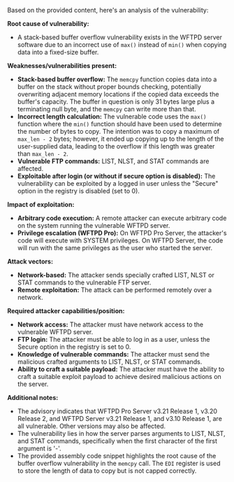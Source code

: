 Based on the provided content, here's an analysis of the vulnerability:

**Root cause of vulnerability:**
- A stack-based buffer overflow vulnerability exists in the WFTPD server software due to an incorrect use of `max()` instead of `min()` when copying data into a fixed-size buffer.

**Weaknesses/vulnerabilities present:**
- **Stack-based buffer overflow:** The `memcpy` function copies data into a buffer on the stack without proper bounds checking, potentially overwriting adjacent memory locations if the copied data exceeds the buffer's capacity. The buffer in question is only 31 bytes large plus a terminating null byte, and the `memcpy` can write more than that.
- **Incorrect length calculation:** The vulnerable code uses the `max()` function where the `min()` function should have been used to determine the number of bytes to copy. The intention was to copy a maximum of `max_len - 2` bytes; however, it ended up copying up to the length of the user-supplied data, leading to the overflow if this length was greater than `max_len - 2`.
- **Vulnerable FTP commands:** LIST, NLST, and STAT commands are affected.
- **Exploitable after login (or without if secure option is disabled):** The vulnerability can be exploited by a logged in user unless the "Secure" option in the registry is disabled (set to 0).

**Impact of exploitation:**
- **Arbitrary code execution:** A remote attacker can execute arbitrary code on the system running the vulnerable WFTPD server.
- **Privilege escalation (WFTPD Pro):** On WFTPD Pro Server, the attacker's code will execute with SYSTEM privileges. On WFTPD Server, the code will run with the same privileges as the user who started the server.

**Attack vectors:**
- **Network-based:** The attacker sends specially crafted LIST, NLST or STAT commands to the vulnerable FTP server.
- **Remote exploitation:** The attack can be performed remotely over a network.

**Required attacker capabilities/position:**
- **Network access:** The attacker must have network access to the vulnerable WFTPD server.
- **FTP login:** The attacker must be able to log in as a user, unless the Secure option in the registry is set to 0.
- **Knowledge of vulnerable commands:** The attacker must send the malicious crafted arguments to LIST, NLST, or STAT commands.
- **Ability to craft a suitable payload:** The attacker must have the ability to craft a suitable exploit payload to achieve desired malicious actions on the server.

**Additional notes:**
- The advisory indicates that WFTPD Pro Server v3.21 Release 1, v3.20 Release 2, and WFTPD Server v3.21 Release 1, and v3.10 Release 1, are all vulnerable. Other versions may also be affected.
- The vulnerability lies in how the server parses arguments to LIST, NLST, and STAT commands, specifically when the first character of the first argument is '-'.
- The provided assembly code snippet highlights the root cause of the buffer overflow vulnerability in the `memcpy` call. The `EDI` register is used to store the length of data to copy but is not capped correctly.